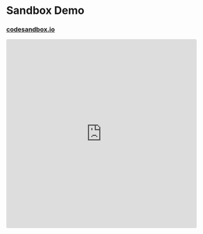 # Sandbox Demo

### [codesandbox.io](https://codesandbox.io/s/x5-gmaps-demo-6xww1?file=/src/main.js)

<iframe src="https://codesandbox.io/embed/x5-gmaps-demo-6xww1?fontsize=14&hidenavigation=1&theme=dark"
     style="width:100%; height:500px; border:0; border-radius: 4px; overflow:hidden;"
     title="x5-gmaps-demo"
     allow="accelerometer; ambient-light-sensor; camera; encrypted-media; geolocation; gyroscope; hid; microphone; midi; payment; usb; vr; xr-spatial-tracking"
     sandbox="allow-forms allow-modals allow-popups allow-presentation allow-same-origin allow-scripts"
   ></iframe>
